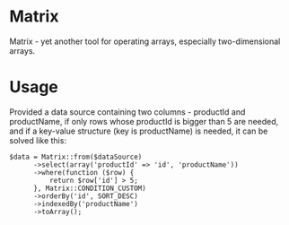 # Matrix
Matrix - yet another tool for operating arrays, especially two-dimensional arrays.

# Usage
Provided a data source containing two columns - productId and productName, if only rows whose productId is bigger than 5 are needed, and if a key-value structure (key is productName) is needed, it can be solved like this:
```
$data = Matrix::from($dataSource)
      ->select(array('productId' => 'id', 'productName'))
      ->where(function ($row) {
          return $row['id'] > 5;
      }, Matrix::CONDITION_CUSTOM)
      ->orderBy('id', SORT_DESC)
      ->indexedBy('productName')
      ->toArray();
```
